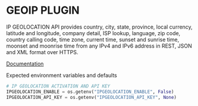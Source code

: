 # GEOIP PLUGIN

IP GEOLOCATION API provides country, city, state, province, local currency, latitude and longitude, company detail, ISP lookup, language, zip code, country calling code, time zone, current time, sunset and sunrise time, moonset and moonrise time from any IPv4 and IPv6 address in REST, JSON and XML format over HTTPS.

[Documentation](https://ipgeolocation.io/documentation.html)

Expected environment variables and defaults

```python
# IP GEOLOCATION ACTIVATION AND API KEY 
IPGEOLOCATION_ENABLE = os.getenv("IPGEOLOCATION_ENABLE", False)
IPGEOLOCATION_API_KEY = os.getenv("IPGEOLOCATION_API_KEY", None)
```
